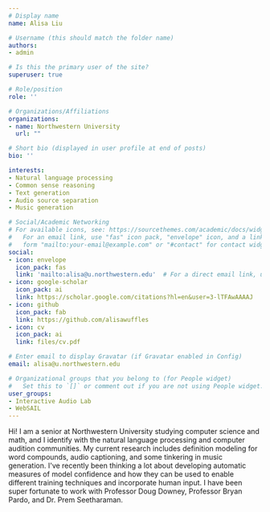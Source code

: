 ```yaml
---
# Display name
name: Alisa Liu

# Username (this should match the folder name)
authors:
- admin

# Is this the primary user of the site?
superuser: true

# Role/position
role: ''

# Organizations/Affiliations
organizations:
- name: Northwestern University
  url: ""

# Short bio (displayed in user profile at end of posts)
bio: ''

interests:
- Natural language processing
- Common sense reasoning
- Text generation
- Audio source separation
- Music generation

# Social/Academic Networking
# For available icons, see: https://sourcethemes.com/academic/docs/widgets/#icons
#   For an email link, use "fas" icon pack, "envelope" icon, and a link in the
#   form "mailto:your-email@example.com" or "#contact" for contact widget.
social:
- icon: envelope
  icon_pack: fas
  link: 'mailto:alisa@u.northwestern.edu'  # For a direct email link, use "mailto:test@example.org".
- icon: google-scholar
  icon_pack: ai
  link: https://scholar.google.com/citations?hl=en&user=3-lTFAwAAAAJ
- icon: github
  icon_pack: fab
  link: https://github.com/alisawuffles
- icon: cv
  icon_pack: ai
  link: files/cv.pdf

# Enter email to display Gravatar (if Gravatar enabled in Config)
email: alisa@u.northwestern.edu

# Organizational groups that you belong to (for People widget)
#   Set this to `[]` or comment out if you are not using People widget.  
user_groups:
- Interactive Audio Lab
- WebSAIL
---
```


Hi! I am a senior at Northwestern University studying computer science and math, and I identify with the natural language processing and computer audition communities. My current research includes definition modeling for word compounds, audio captioning, and some tinkering in music generation. I've recently been thinking a lot about developing automatic measures of model confidence and how they can be used to enable different training techniques and incorporate human input. I have been super fortunate to work with Professor Doug Downey, Professor Bryan Pardo, and Dr. Prem Seetharaman.
